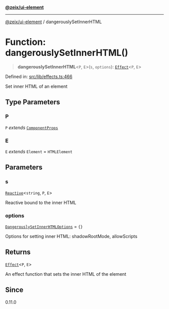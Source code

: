 [**@zeix/ui-element**](../README.md)

***

[@zeix/ui-element](../globals.md) / dangerouslySetInnerHTML

# Function: dangerouslySetInnerHTML()

> **dangerouslySetInnerHTML**\<`P`, `E`\>(`s`, `options`): [`Effect`](../type-aliases/Effect.md)\<`P`, `E`\>

Defined in: [src/lib/effects.ts:466](https://github.com/zeixcom/ui-element/blob/0678e2841dfcc123c324a841983e7a648bd2315e/src/lib/effects.ts#L466)

Set inner HTML of an element

## Type Parameters

### P

`P` *extends* [`ComponentProps`](../type-aliases/ComponentProps.md)

### E

`E` *extends* `Element` = `HTMLElement`

## Parameters

### s

[`Reactive`](../type-aliases/Reactive.md)\<`string`, `P`, `E`\>

Reactive bound to the inner HTML

### options

[`DangerouslySetInnerHTMLOptions`](../type-aliases/DangerouslySetInnerHTMLOptions.md) = `{}`

Options for setting inner HTML: shadowRootMode, allowScripts

## Returns

[`Effect`](../type-aliases/Effect.md)\<`P`, `E`\>

An effect function that sets the inner HTML of the element

## Since

0.11.0
